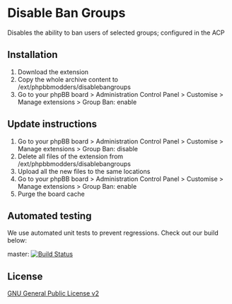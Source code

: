 # Disable Ban Groups

Disables the ability to ban users of selected groups; configured in the ACP

## Installation

1. Download the extension
2. Copy the whole archive content to /ext/phpbbmodders/disablebangroups
3. Go to your phpBB board > Administration Control Panel > Customise > Manage extensions > Group Ban: enable

## Update instructions

1. Go to your phpBB board > Administration Control Panel > Customise > Manage extensions > Group Ban: disable
2. Delete all files of the extension from /ext/phpbbmodders/disablebangroups
3. Upload all the new files to the same locations
4. Go to your phpBB board > Administration Control Panel > Customise > Manage extensions > Group Ban: enable
5. Purge the board cache

## Automated testing

We use automated unit tests to prevent regressions. Check out our build below:

master: [![Build Status](https://github.com/phpbbmodders/disablebangroups/workflows/Tests/badge.svg)](https://github.com/phpbbmodders/disablebangroups/actions)

## License

[GNU General Public License v2](license.txt)
